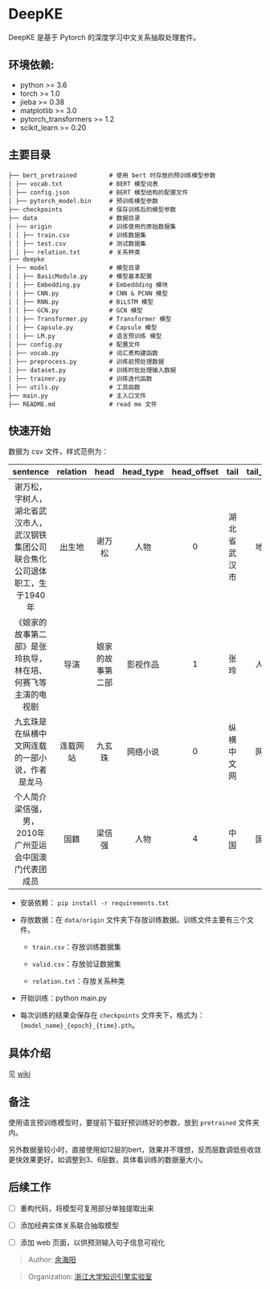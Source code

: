 # DeepKE

DeepKE 是基于 Pytorch 的深度学习中文关系抽取处理套件。

## 环境依赖:

- python >= 3.6
- torch >= 1.0
- jieba >= 0.38
- matplotlib >= 3.0
- pytorch_transformers >= 1.2
- scikit_learn >= 0.20



## 主要目录

```
├── bert_pretrained         # 使用 bert 时存放的预训练模型参数
│ ├── vocab.txt             # BERT 模型词表
│ ├── config.json           # BERT 模型结构的配置文件
│ ├── pytorch_model.bin     # 预训练模型参数
├── checkpoints             # 保存训练后的模型参数
├── data                    # 数据目录
│ ├── origin                # 训练使用的原始数据集
│ │ ├── train.csv           # 训练数据集
│ │ ├── test.csv            # 测试数据集
│ │ ├── relation.txt        # 关系种类
├── deepke
│ ├── model                 # 模型目录
│ │ ├── BasicModule.py      # 模型基本配置
│ │ ├── Embedding.py        # Embeddding 模块
│ │ ├── CNN.py              # CNN & PCNN 模型
│ │ ├── RNN.py              # BiLSTM 模型
│ │ ├── GCN.py              # GCN 模型
│ │ ├── Transformer.py      # Transformer 模型
│ │ ├── Capsule.py          # Capsule 模型
│ │ ├── LM.py               # 语言预训练 模型
│ ├── config.py             # 配置文件
│ ├── vocab.py              # 词汇表构建函数
│ ├── preprocess.py         # 训练前预处理数据
│ ├── dataset.py            # 训练时批处理输入数据
│ ├── trainer.py            # 训练迭代函数
│ ├── utils.py              # 工具函数
├── main.py                 # 主入口文件
├── README.md               # read me 文件
```

## 快速开始

数据为 csv 文件，样式范例为：


sentence|relation|head|head_type|head_offset|tail|tail_type|tail_offset
:---:|:---:|:---:|:---:|:---:|:---:|:---:|:---:
谢万松，字树人，湖北省武汉市人，武汉钢铁集团公司联合焦化公司退体职工，生于1940年|出生地|谢万松|人物|0|湖北省武汉市|地点|8
《娘家的故事第二部》是张玲执导，林在培、何赛飞等主演的电视剧|导演|娘家的故事第二部|影视作品|1|张玲|人物|11
九玄珠是在纵横中文网连载的一部小说，作者是龙马|连载网站|九玄珠|网络小说|0|纵横中文网|网站|5
个人简介梁信强，男，2010年广州亚运会中国澳门代表团成员|国籍|梁信强|人物|4|中国|国家|20

- 安装依赖： `pip install -r requirements.txt`

- 存放数据：在 `data/origin` 文件夹下存放训练数据。训练文件主要有三个文件。

  - `train.csv`：存放训练数据集

  - `valid.csv`：存放验证数据集

  - `relation.txt`：存放关系种类

- 开始训练：python main.py

- 每次训练的结果会保存在 `checkpoints` 文件夹下，格式为：`{model_name}_{epoch}_{time}.pth`。

## 具体介绍

见 [wiki](https://github.com/zjunlp/deepke/wiki)


## 备注

使用语言预训练模型时，要提前下载好预训练好的参数，放到 `pretrained` 文件夹内。

另外数据量较小时，直接使用如12层的bert，效果并不理想，反而层数调低些收敛更快效果更好。如调整到3、6层数，具体看训练的数据量大小。


## 后续工作

- [ ] 重构代码，将模型可复用部分单独提取出来
- [ ] 添加经典实体关系联合抽取模型
- [ ] 添加 web 页面，以供预测输入句子信息可视化


> Author: [余海阳](mailto:yuhaiyang@zju.edu.cn)

> Organization: [浙江大学知识引擎实验室](http://openkg.cn/)

